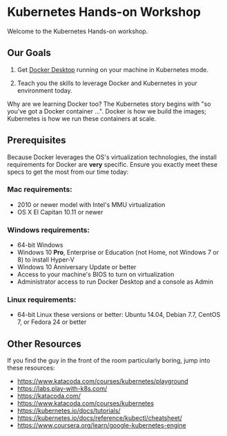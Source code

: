 Kubernetes Hands-on Workshop
============================

Welcome to the Kubernetes Hands-on workshop.


Our Goals
---------

1. Get [Docker Desktop](https://hub.docker.com/search?q=community&type=edition&offering=community) running on your machine in Kubernetes mode.

2. Teach you the skills to leverage Docker and Kubernetes in your environment today.

Why are we learning Docker too?  The Kubernetes story begins with "so you've got a Docker container ...".  Docker is how we build the images; Kubernetes is how we run these containers at scale.


Prerequisites
-------------

Because Docker leverages the OS's virtualization technologies, the install requirements for Docker are **very** specific.  Ensure you exactly meet these specs to get the most from our time today:

### Mac requirements:

- 2010 or newer model with Intel's MMU virtualization
- OS X El Capitan 10.11 or newer

### Windows requirements:

- 64-bit Windows
- Windows 10 **Pro**, Enterprise or Education (not Home, not Windows 7 or 8) to install Hyper-V
- Windows 10 Anniversary Update or better
- Access to your machine's BIOS to turn on virtualization
- Administrator access to run Docker Desktop and a console as Admin

### Linux requirements:

- 64-bit Linux these versions or better: Ubuntu 14.04, Debian 7.7, CentOS 7, or Fedora 24 or better


Other Resources
---------------

If you find the guy in the front of the room particularly boring, jump into these resources:

- https://www.katacoda.com/courses/kubernetes/playground
- https://labs.play-with-k8s.com/
- https://katacoda.com/
- https://www.katacoda.com/courses/kubernetes
- https://kubernetes.io/docs/tutorials/
- https://kubernetes.io/docs/reference/kubectl/cheatsheet/
- https://www.coursera.org/learn/google-kubernetes-engine

